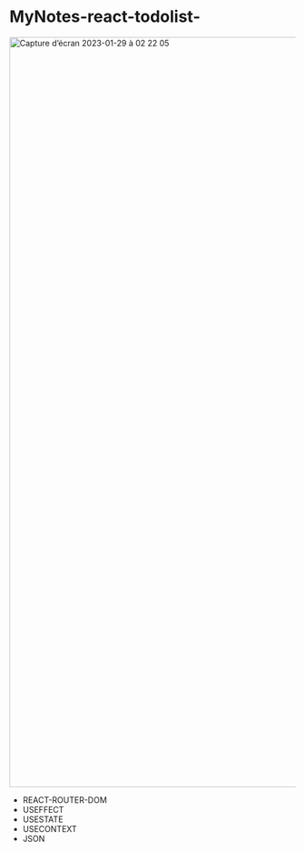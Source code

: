 # MyNotes-react-todolist-
<img width="1320" alt="Capture d’écran 2023-01-29 à 02 22 05" src="https://user-images.githubusercontent.com/94567706/215297561-ece31647-d72e-4ba4-a5ec-9b8fa747b3a4.png">

- REACT-ROUTER-DOM
- USEFFECT
- USESTATE
- USECONTEXT
- JSON
